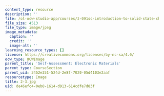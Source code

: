 ```yaml
---
content_type: resource
description: ''
file: /ol-ocw-studio-app/courses/3-091sc-introduction-to-solid-state-chemistry-fall-2010/de46efc40eb81614d913614cdfe7d83f_2-3.jpg
file_size: 4513
file_type: image/jpeg
image_metadata:
  caption: ''
  credit: ''
  image-alt: ''
learning_resource_types: []
license: https://creativecommons.org/licenses/by-nc-sa/4.0/
ocw_type: OCWImage
parent_title: 'Self-Assessment: Electronic Materials'
parent_type: CourseSection
parent_uid: 3452e351-524d-2e8f-7020-05d4103e2aaf
resourcetype: Image
title: 2-3.jpg
uid: de46efc4-0eb8-1614-d913-614cdfe7d83f
---
```


